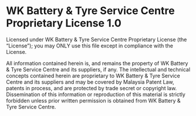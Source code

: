 # WK Battery & Tyre Service Centre Proprietary License 1.0

Licensed under WK Battery & Tyre Service Centre Proprietary License
(the “License”); you may ONLY use this file except in compliance with the
License.

All information contained herein is, and remains the property of
WK Battery & Tyre Service Centre and its suppliers, if any. The intellectual and
technical concepts contained herein are proprietary to
WK Battery & Tyre Service Centre and its suppliers and may be covered by
Malaysia Patent Law, patents in process, and are protected by trade secret or
copyright law. Dissemination of this information or reproduction of this
material is strictly forbidden unless prior written permission is obtained from
WK Battery & Tyre Service Centre.
